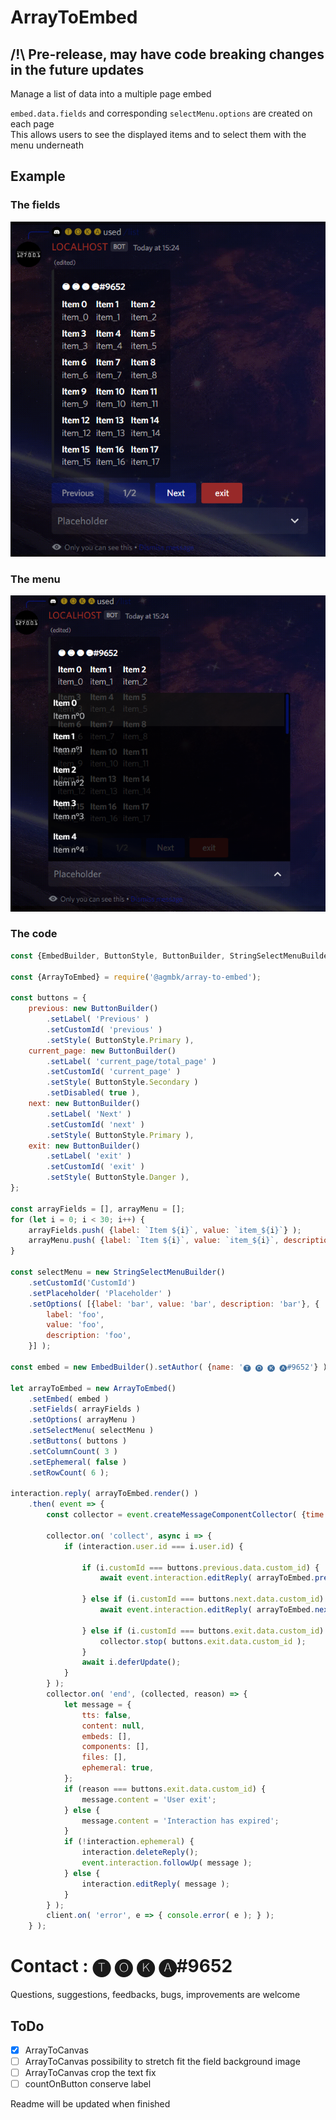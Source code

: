 # ArrayToEmbed

## /!\ Pre-release, may have code breaking changes in the future updates

Manage a list of data into a multiple page embed

`embed.data.fields` and corresponding `selectMenu.options` are created on each page  
This allows users to see the displayed items and to select them with the menu underneath

## Example

### The fields

![img.png](img.png)

### The menu

![img_2.png](img_1.png)

### The code

```js
const {EmbedBuilder, ButtonStyle, ButtonBuilder, StringSelectMenuBuilder} = require('discord.js');

const {ArrayToEmbed} = require('@agmbk/array-to-embed');

const buttons = {
	previous: new ButtonBuilder()
		.setLabel( 'Previous' )
		.setCustomId( 'previous' )
		.setStyle( ButtonStyle.Primary ),
	current_page: new ButtonBuilder()
		.setLabel( 'current_page/total_page' )
		.setCustomId( 'current_page' )
		.setStyle( ButtonStyle.Secondary )
		.setDisabled( true ),
	next: new ButtonBuilder()
		.setLabel( 'Next' )
		.setCustomId( 'next' )
		.setStyle( ButtonStyle.Primary ),
	exit: new ButtonBuilder()
		.setLabel( 'exit' )
		.setCustomId( 'exit' )
		.setStyle( ButtonStyle.Danger ),
};

const arrayFields = [], arrayMenu = [];
for (let i = 0; i < 30; i++) {
	arrayFields.push( {label: `Item ${i}`, value: `item_${i}`} );
	arrayMenu.push( {label: `Item ${i}`, value: `item_${i}`, description: `Item n°${i}`} );
}

const selectMenu = new StringSelectMenuBuilder()
	.setCustomId('CustomId')
	.setPlaceholder( 'Placeholder' )
	.setOptions( [{label: 'bar', value: 'bar', description: 'bar'}, {
		label: 'foo',
		value: 'foo',
		description: 'foo',
	}] );

const embed = new EmbedBuilder().setAuthor( {name: '🅣 🅞 🅚 🅐#9652'} );

let arrayToEmbed = new ArrayToEmbed()
	.setEmbed( embed )
	.setFields( arrayFields )
	.setOptions( arrayMenu )
	.setSelectMenu( selectMenu )
	.setButtons( buttons )
	.setColumnCount( 3 )
	.setEphemeral( false )
	.setRowCount( 6 );

interaction.reply( arrayToEmbed.render() )
	.then( event => {
		const collector = event.createMessageComponentCollector( {time: 30 * 1e3} );
		
		collector.on( 'collect', async i => {
			if (interaction.user.id === i.user.id) {
				
				if (i.customId === buttons.previous.data.custom_id) {
					await event.interaction.editReply( arrayToEmbed.previous() );
				
				} else if (i.customId === buttons.next.data.custom_id) {
					await event.interaction.editReply( arrayToEmbed.next() );
				
				} else if (i.customId === buttons.exit.data.custom_id) {
					collector.stop( buttons.exit.data.custom_id );
				}
				await i.deferUpdate();
			}
		} );
		collector.on( 'end', (collected, reason) => {
			let message = {
				tts: false,
				content: null,
				embeds: [],
				components: [],
				files: [],
				ephemeral: true,
			};
			if (reason === buttons.exit.data.custom_id) {
				message.content = 'User exit';
			} else {
				message.content = 'Interaction has expired';
			}
			if (!interaction.ephemeral) {
				interaction.deleteReply();
				event.interaction.followUp( message );
			} else {
				interaction.editReply( message );
			}
		} );
		client.on( 'error', e => { console.error( e ); } );
	} );
```

# Contact : 🅣 🅞 🅚 🅐#9652

Questions, suggestions, feedbacks, bugs, improvements are welcome

## ToDo

- [x] ArrayToCanvas
- [ ] ArrayToCanvas possibility to stretch fit the field background image
- [ ] ArrayToCanvas crop the text fix
- [ ] countOnButton conserve label

Readme will be updated when finished  
